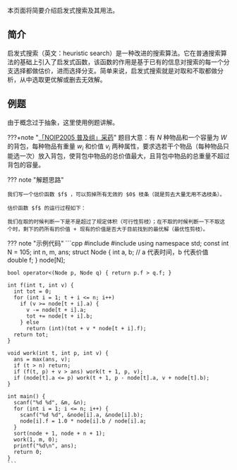 本页面将简要介绍启发式搜索及其用法。

## 简介

启发式搜索（英文：heuristic search）是一种改进的搜索算法。它在普通搜索算法的基础上引入了启发式函数，该函数的作用是基于已有的信息对搜索的每一个分支选择都做估价，进而选择分支。简单来说，启发式搜索就是对取和不取都做分析，从中选取更优解或删去无效解。

## 例题

由于概念过于抽象，这里使用例题讲解。

???+note "[「NOIP2005 普及组」采药](https://www.luogu.com.cn/problem/P1048)"
    题目大意：有 $N$ 种物品和一个容量为 $W$ 的背包，每种物品有重量 $w_i$ 和价值 $v_i$ 两种属性，要求选若干个物品（每种物品只能选一次）放入背包，使背包中物品的总价值最大，且背包中物品的总重量不超过背包的容量。

??? note "解题思路"
    
    我们写一个估价函数 $f$ ，可以剪掉所有无效的 $0$ 枝条（就是剪去大量无用不选枝条）。
    
    估价函数 $f$ 的运行过程如下：
    
    我们在取的时候判断一下是不是超过了规定体积（可行性剪枝）；在不取的时候判断一下不取这个时，剩下的药所有的价值 + 现有的价值是否大于目前找到的最优解（最优性剪枝）。

??? note "示例代码"
    ```cpp
    #include <algorithm>
    #include <cstdio>
    using namespace std;
    const int N = 105;
    int n, m, ans;
    struct Node {
      int a, b;  // a 代表时间，b 代表价值
      double f;
    } node[N];
    
    bool operator<(Node p, Node q) { return p.f > q.f; }
    
    int f(int t, int v) {
      int tot = 0;
      for (int i = 1; t + i <= n; i++)
        if (v >= node[t + i].a) {
          v -= node[t + i].a;
          tot += node[t + i].b;
        } else
          return (int)(tot + v * node[t + i].f);
      return tot;
    }
    
    void work(int t, int p, int v) {
      ans = max(ans, v);
      if (t > n) return;
      if (f(t, p) + v > ans) work(t + 1, p, v);
      if (node[t].a <= p) work(t + 1, p - node[t].a, v + node[t].b);
    }
    
    int main() {
      scanf("%d %d", &m, &n);
      for (int i = 1; i <= n; i++) {
        scanf("%d %d", &node[i].a, &node[i].b);
        node[i].f = 1.0 * node[i].b / node[i].a;
      }
      sort(node + 1, node + n + 1);
      work(1, m, 0);
      printf("%d\n", ans);
      return 0;
    }
    ```
